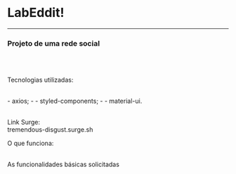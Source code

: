 <br/>
<div justify='center' color='purple' fontWeight='bolder'>
<h1>LabEddit!</h1>
</div>
<hr/>

<div>
<h3>Projeto de uma rede social</h3>
</div>
<br/>
<br/>
<p>Tecnologias utilizadas:</p>
<br/>
- axios;
- 
- styled-components;
- 
- material-ui.
</br>
</br>
<p> Link Surge: 
  <br/>
tremendous-disgust.surge.sh
  <br/>
<p>O que funciona:</p>
<br/>
As funcionalidades básicas solicitadas
</br>
<br/>

